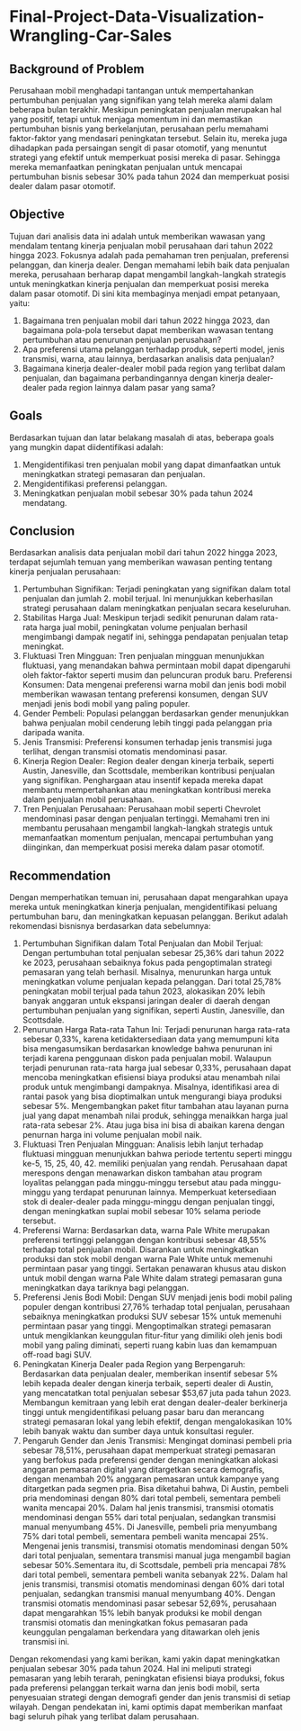# **Final-Project-Data-Visualization-Wrangling-Car-Sales**


## **Background of Problem**

Perusahaan mobil menghadapi tantangan untuk mempertahankan pertumbuhan penjualan yang signifikan yang telah mereka alami dalam beberapa bulan terakhir. Meskipun peningkatan penjualan merupakan hal yang positif, tetapi untuk menjaga momentum ini dan memastikan pertumbuhan bisnis yang berkelanjutan, perusahaan perlu memahami faktor-faktor yang mendasari peningkatan tersebut. Selain itu, mereka juga dihadapkan pada persaingan sengit di pasar otomotif, yang menuntut strategi yang efektif untuk memperkuat posisi mereka di pasar. Sehingga mereka memanfaatkan peningkatan penjualan untuk mencapai pertumbuhan bisnis sebesar 30% pada tahun 2024 dan memperkuat posisi dealer dalam pasar otomotif.


## **Objective**

Tujuan dari analisis data ini adalah untuk memberikan wawasan yang mendalam tentang kinerja penjualan mobil perusahaan dari tahun 2022 hingga 2023. Fokusnya adalah pada pemahaman tren penjualan, preferensi pelanggan, dan kinerja dealer. Dengan memahami lebih baik data penjualan mereka, perusahaan berharap dapat mengambil langkah-langkah strategis untuk meningkatkan kinerja penjualan dan memperkuat posisi mereka dalam pasar otomotif. Di sini kita membaginya menjadi empat petanyaan, yaitu:


1. Bagaimana tren penjualan mobil dari tahun 2022 hingga 2023, dan bagaimana pola-pola tersebut dapat memberikan wawasan tentang pertumbuhan atau penurunan penjualan perusahaan?
2. Apa preferensi utama pelanggan terhadap produk, seperti model, jenis transmisi, warna, atau lainnya, berdasarkan analisis data penjualan?
3. Bagaimana kinerja dealer-dealer mobil pada region yang terlibat dalam penjualan, dan bagaimana perbandingannya dengan kinerja dealer-dealer pada region lainnya dalam pasar yang sama?


## **Goals**

Berdasarkan tujuan dan latar belakang masalah di atas, beberapa goals yang mungkin dapat diidentifikasi adalah:

1. Mengidentifikasi tren penjualan mobil yang dapat dimanfaatkan untuk meningkatkan strategi pemasaran dan penjualan.
2. Mengidentifikasi preferensi pelanggan.
3. Meningkatkan penjualan mobil sebesar 30% pada tahun 2024 mendatang.


## **Conclusion**

Berdasarkan analisis data penjualan mobil dari tahun 2022 hingga 2023, terdapat sejumlah temuan yang memberikan wawasan penting tentang kinerja penjualan perusahaan:
1. Pertumbuhan Signifikan: Terjadi peningkatan yang signifikan dalam total penjualan dan jumlah 2. mobil terjual. Ini menunjukkan keberhasilan strategi perusahaan dalam meningkatkan penjualan secara keseluruhan.
3. Stabilitas Harga Jual: Meskipun terjadi sedikit penurunan dalam rata-rata harga jual mobil, peningkatan volume penjualan berhasil mengimbangi dampak negatif ini, sehingga pendapatan penjualan tetap meningkat.
4. Fluktuasi Tren Mingguan: Tren penjualan mingguan menunjukkan fluktuasi, yang menandakan bahwa permintaan mobil dapat dipengaruhi oleh faktor-faktor seperti musim dan peluncuran produk baru.
Preferensi Konsumen: Data mengenai preferensi warna mobil dan jenis bodi mobil memberikan wawasan tentang preferensi konsumen, dengan SUV menjadi jenis bodi mobil yang paling populer.
5. Gender Pembeli: Populasi pelanggan berdasarkan gender menunjukkan bahwa penjualan mobil cenderung lebih tinggi pada pelanggan pria daripada wanita.
6. Jenis Transmisi: Preferensi konsumen terhadap jenis transmisi juga terlihat, dengan transmisi otomatis mendominasi pasar.
7. Kinerja Region Dealer: Region dealer dengan kinerja terbaik, seperti Austin, Janesville, dan Scottsdale, memberikan kontribusi penjualan yang signifikan. Penghargaan atau insentif kepada mereka dapat membantu mempertahankan atau meningkatkan kontribusi mereka dalam penjualan mobil perusahaan.
8. Tren Penjualan Perusahaan: Perusahaan mobil seperti Chevrolet mendominasi pasar dengan penjualan tertinggi. Memahami tren ini membantu perusahaan mengambil langkah-langkah strategis untuk memanfaatkan momentum penjualan, mencapai pertumbuhan yang diinginkan, dan memperkuat posisi mereka dalam pasar otomotif.


## **Recommendation**
Dengan memperhatikan temuan ini, perusahaan dapat mengarahkan upaya mereka untuk meningkatkan kinerja penjualan, mengidentifikasi peluang pertumbuhan baru, dan meningkatkan kepuasan pelanggan. Berikut adalah rekomendasi bisnisnya berdasarkan data sebelumnya:
1. Pertumbuhan Signifikan dalam Total Penjualan dan Mobil Terjual:
Dengan pertumbuhan total penjualan sebesar 25,36% dari tahun 2022 ke 2023, perusahaan sebaiknya fokus pada pengoptimalan strategi pemasaran yang telah berhasil. Misalnya, menurunkan harga untuk meningkatkan volume penjualan kepada pelanggan.
Dari total 25,78% peningkatan mobil terjual pada tahun 2023, alokasikan 20% lebih banyak anggaran untuk ekspansi jaringan dealer di daerah dengan pertumbuhan penjualan yang signifikan, seperti Austin, Janesville, dan Scottsdale.
2. Penurunan Harga Rata-rata Tahun Ini:
Terjadi penurunan harga rata-rata sebesar 0,33%, karena ketidaktersediaan data yang memumpuni kita bisa mengasumsikan berdasarkan knowledge bahwa penurunan ini terjadi karena penggunaan diskon pada penjualan mobil. Walaupun terjadi penurunan rata-rata harga jual sebesar 0,33%, perusahaan dapat mencoba meningkatkan efisiensi biaya produksi atau menambah nilai produk untuk mengimbangi dampaknya. Misalnya, identifikasi area di rantai pasok yang bisa dioptimalkan untuk mengurangi biaya produksi sebesar 5%.
Mengembangkan paket fitur tambahan atau layanan purna jual yang dapat menambah nilai produk, sehingga menaikkan harga jual rata-rata sebesar 2%. Atau juga bisa ini bisa di abaikan karena dengan penurnan harga ini volume penjualan mobil naik.
3. Fluktuasi Tren Penjualan Mingguan:
Analisis lebih lanjut terhadap fluktuasi mingguan menunjukkan bahwa periode tertentu seperti minggu ke-5, 15, 25, 40, 42. memiliki penjualan yang rendah. Perusahaan dapat merespons dengan menawarkan diskon tambahan atau program loyalitas pelanggan pada minggu-minggu tersebut atau pada minggu-minggu yang terdapat penurunan lainnya.
Memperkuat ketersediaan stok di dealer-dealer pada minggu-minggu dengan penjualan tinggi, dengan meningkatkan suplai mobil sebesar 10% selama periode tersebut.
4. Preferensi Warna:
Berdasarkan data, warna Pale White merupakan preferensi tertinggi pelanggan dengan kontribusi sebesar 48,55% terhadap total penjualan mobil. Disarankan untuk meningkatkan produksi dan stok mobil dengan warna Pale White untuk memenuhi permintaan pasar yang tinggi. Sertakan penawaran khusus atau diskon untuk mobil dengan warna Pale White dalam strategi pemasaran guna meningkatkan daya tariknya bagi pelanggan.
5. Preferensi Jenis Bodi Mobil:
Dengan SUV menjadi jenis bodi mobil paling populer dengan kontribusi 27,76% terhadap total penjualan, perusahaan sebaiknya meningkatkan produksi SUV sebesar 15% untuk memenuhi permintaan pasar yang tinggi. Mengoptimalkan strategi pemasaran untuk mengiklankan keunggulan fitur-fitur yang dimiliki oleh jenis bodi mobil yang paling diminati, seperti ruang kabin luas dan kemampuan off-road bagi SUV.
6. Peningkatan Kinerja Dealer pada Region yang Berpengaruh:
Berdasarkan data penjualan dealer, memberikan insentif sebesar 5% lebih kepada dealer dengan kinerja terbaik, seperti dealer di Austin, yang mencatatkan total penjualan sebesar $53,67 juta pada tahun 2023.
Membangun kemitraan yang lebih erat dengan dealer-dealer berkinerja tinggi untuk mengidentifikasi peluang pasar baru dan merancang strategi pemasaran lokal yang lebih efektif, dengan mengalokasikan 10% lebih banyak waktu dan sumber daya untuk konsultasi reguler.
7. Pengaruh Gender dan Jenis Transmisi:
Mengingat dominasi pembeli pria sebesar 78,51%, perusahaan dapat memperkuat strategi pemasaran yang berfokus pada preferensi gender dengan meningkatkan alokasi anggaran pemasaran digital yang ditargetkan secara demografis, dengan menambah 20% anggaran pemasaran untuk kampanye yang ditargetkan pada segmen pria. Bisa diketahui bahwa, Di Austin, pembeli pria mendominasi dengan 80% dari total pembeli, sementara pembeli wanita mencapai 20%. Dalam hal jenis transmisi, transmisi otomatis mendominasi dengan 55% dari total penjualan, sedangkan transmisi manual menyumbang 45%. Di Janesville, pembeli pria menyumbang 75% dari total pembeli, sementara pembeli wanita mencapai 25%. Mengenai jenis transmisi, transmisi otomatis mendominasi dengan 50% dari total penjualan, sementara transmisi manual juga mengambil bagian sebesar 50%.Sementara itu, di Scottsdale, pembeli pria mencapai 78% dari total pembeli, sementara pembeli wanita sebanyak 22%. Dalam hal jenis transmisi, transmisi otomatis mendominasi dengan 60% dari total penjualan, sedangkan transmisi manual menyumbang 40%.
Dengan transmisi otomatis mendominasi pasar sebesar 52,69%, perusahaan dapat mengarahkan 15% lebih banyak produksi ke mobil dengan transmisi otomatis dan meningkatkan fokus pemasaran pada keunggulan pengalaman berkendara yang ditawarkan oleh jenis transmisi ini.


Dengan rekomendasi yang kami berikan, kami yakin dapat meningkatkan penjualan sebesar 30% pada tahun 2024. Hal ini meliputi strategi pemasaran yang lebih terarah, peningkatan efisiensi biaya produksi, fokus pada preferensi pelanggan terkait warna dan jenis bodi mobil, serta penyesuaian strategi dengan demografi gender dan jenis transmisi di setiap wilayah. Dengan pendekatan ini, kami optimis dapat memberikan manfaat bagi seluruh pihak yang terlibat dalam perusahaan.
